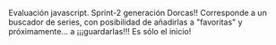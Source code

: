 Evaluación javascript. Sprint-2 generación Dorcas!!
Corresponde a un buscador de series, con posibilidad de añadirlas a "favoritas" y próximamente... a ¡¡¡guardarlas!!! Es sólo el inicio! 
